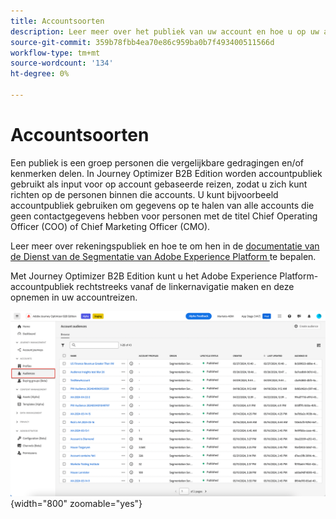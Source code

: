 ```yaml
---
title: Accountsoorten
description: Leer meer over het publiek van uw account en hoe u op uw account gebaseerde reizen mogelijk maakt.
source-git-commit: 359b78fbb4ea70e86c959ba0b7f493400511566d
workflow-type: tm+mt
source-wordcount: '134'
ht-degree: 0%

---
```



# Accountsoorten

Een publiek is een groep personen die vergelijkbare gedragingen en/of kenmerken delen. In Journey Optimizer B2B Edition worden accountpubliek gebruikt als input voor op account gebaseerde reizen, zodat u zich kunt richten op de personen binnen die accounts. U kunt bijvoorbeeld accountpubliek gebruiken om gegevens op te halen van alle accounts die geen contactgegevens hebben voor personen met de titel Chief Operating Officer (COO) of Chief Marketing Officer (CMO).

Leer meer over rekeningspubliek en hoe te om hen in de [ documentatie van de Dienst van de Segmentatie van Adobe Experience Platform ](https://experienceleague.adobe.com/en/docs/experience-platform/segmentation/ui/account-audiences) te bepalen.

Met Journey Optimizer B2B Edition kunt u het Adobe Experience Platform-accountpubliek rechtstreeks vanaf de linkernavigatie maken en deze opnemen in uw accountreizen.

![ de rekeningspubliek van de Toegang ](./assets/account-audiences-browse.png){width="800" zoomable="yes"}
